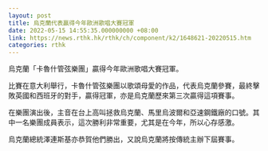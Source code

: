 ```yaml
---
layout: post
title: 烏克蘭代表贏得今年歐洲歌唱大賽冠軍
date: 2022-05-15 14:55:35.000000000 +08:00
link: https://news.rthk.hk/rthk/ch/component/k2/1648621-20220515.htm
categories: rthk
---
```


烏克蘭「卡魯什管弦樂團」贏得今年歐洲歌唱大賽冠軍。

比賽在意大利舉行，卡魯什管弦樂團以歌頌母愛的作品，代表烏克蘭參賽，最終擊敗英國和西班牙的對手，贏得冠軍，亦是烏克蘭歷來第三次贏得這項賽事。

在樂團演出後，主音在台上高叫拯救烏克蘭、馬里烏波爾和亞速鋼鐵廠的口號。其中一名樂團成員表示，這次勝利非常重要，尤其是在今年，所以心存感激。

烏克蘭總統澤連斯基亦恭賀他們勝出，又說烏克蘭將按傳統主辦下屆賽事。
